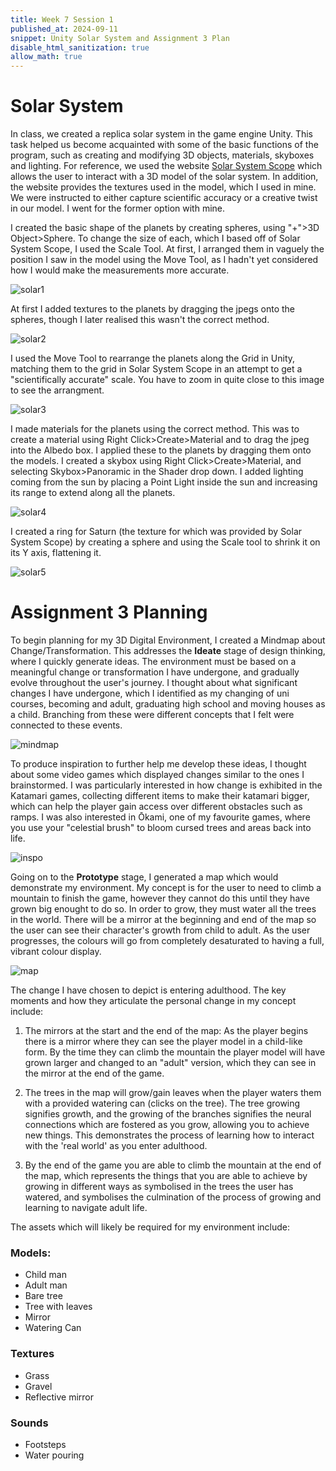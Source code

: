 ```yaml
---
title: Week 7 Session 1
published_at: 2024-09-11
snippet: Unity Solar System and Assignment 3 Plan
disable_html_sanitization: true
allow_math: true
---
```


# Solar System

In class, we created a replica solar system in the game engine Unity. This task helped us become acquainted with some of the basic functions of the program, such as creating and modifying 3D objects, materials, skyboxes and lighting. For reference, we used the website [Solar System Scope](https://www.solarsystemscope.com/) which allows the user to interact with a 3D model of the solar system. In addition, the website provides the textures used in the model, which I used in mine. We were instructed to either capture scientific accuracy or a creative twist in our model. I went for the former option with mine. 

I created the basic shape of the planets by creating spheres, using "+">3D Object>Sphere. To change the size of each, which I based off of Solar System Scope, I used the Scale Tool. At first, I arranged them in vaguely the position I saw in the model using the Move Tool, as I hadn't yet considered how I would make the measurements more accurate.

![solar1](/w07s1/solar1.png)

At first I added textures to the planets by dragging the jpegs onto the spheres, though I later realised this wasn't the correct method.

![solar2](/w07s1/solar2.png)

I used the Move Tool to rearrange the planets along the Grid in Unity, matching them to the grid in Solar System Scope in an attempt to get a "scientifically accurate" scale. You have to zoom in quite close to this image to see the arrangment.

![solar3](/w07s1/solar3.png)

I made materials for the planets using the correct method. This was to create a material using Right Click>Create>Material and to drag the jpeg into the Albedo box. I applied these to the planets by dragging them onto the models. I created a skybox using Right Click>Create>Material, and selecting Skybox>Panoramic in the Shader drop down. I added lighting coming from the sun by placing a Point Light inside the sun and increasing its range to extend along all the planets.

![solar4](/w07s1/solar4.png)

I created a ring for Saturn (the texture for which was provided by Solar System Scope) by creating a sphere and using the Scale tool to shrink it on its Y axis, flattening it. 

![solar5](/w07s1/solar5.png)

# Assignment 3 Planning

To begin planning for my 3D Digital Environment, I created a Mindmap about Change/Transformation. This addresses the **Ideate** stage of design thinking, where I quickly generate ideas. The environment must be based on a meaningful change or transformation I have undergone, and gradually evolve throughout the user's journey. I thought about what significant changes I have undergone, which I identified as my changing of uni courses, becoming and adult, graduating high school and moving houses as a child. Branching from these were different concepts that I felt were connected to these events.

![mindmap](/w07s1/mindmap.png)

To produce inspiration to further help me develop these ideas, I thought about some video games which displayed changes similar to the ones I brainstormed. I was particularly interested in how change is exhibited in the Katamari games, collecting different items to make their katamari bigger, which can help the player gain access over different obstacles such as ramps. I was also interested in Ōkami, one of my favourite games, where you use your "celestial brush" to bloom cursed trees and areas back into life. 

![inspo](/w07s1/chboard.png)

Going on to the **Prototype** stage, I generated a map which would demonstrate my environment. My concept is for the user to need to climb a mountain to finish the game, however they cannot do this until they have grown big enought to do so. In order to grow, they must water all the trees in the world. There will be a mirror at the beginning and end of the map so the user can see their character's growth from child to adult. As the user progresses, the colours will go from completely desaturated to having a full, vibrant colour display.

![map](/w07s1/map.png)

The change I have chosen to depict is entering adulthood. The key moments and how they articulate the personal change in my concept include:

1. The mirrors at the start and the end of the map: As the player begins there is a mirror where they can see the player model in a child-like form. By the time they can climb the mountain the player model will have grown larger and changed to an "adult" version, which they can see in the mirror at the end of the game. 

2. The trees in the map will grow/gain leaves when the player waters them with a provided watering can (clicks on the tree). The tree growing signifies growth, and the growing of the branches signifies the neural connections which are fostered as you grow, allowing you to achieve new things. This demonstrates the process of learning how to interact with the 'real world' as you enter adulthood.

3. By the end of the game you are able to climb the mountain at the end of the map, which represents the things that you are able to achieve by growing in different ways as symbolised in the trees the user has watered, and symbolises the culmination of the process of growing and learning to navigate adult life.

The assets which will likely be required for my environment include:

### Models:
* Child man
* Adult man
* Bare tree
* Tree with leaves
* Mirror
* Watering Can
### Textures
* Grass
* Gravel
* Reflective mirror
### Sounds
* Footsteps
* Water pouring
